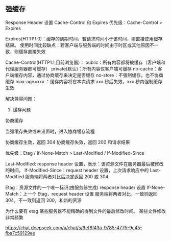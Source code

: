 ## 强缓存

Response Header 设置 Cache-Control 和 Expires
优先级：Cache-Control > Expires


Expires(HTTP1.0)：缓存的到期时间，若请求时间小于该时间，则直接使用缓存结果。 使用时间比较缺点：若客户端与服务端的时间由于时区或其他原因不一致，则缓存直接失效

Cache-Control(HTTP1.1,目前浏览器)：
public：所有内容都将被缓存（客户端和代理服务器都可缓存）
private(默认)：所有内容仅客户端可缓存
no-cache：客户端缓存内容，通过协商缓存来决定是否缓存
no-store：不强制缓存，也不协商缓存
max-age=xxx ：缓存内容将在本次请求 xxx 秒后失效，xxx 秒内强制缓存生效


解决兼容问题：
1. 缓存问题


协商缓存

当强缓存失效或未设置时，进入协商缓存流程

协商缓存生效，返回 304
协商缓存失效，返回 200 和请求结果

优先级：Etag / If-None-Match > Last-Modified / If-Modified-Since

Last-Modified: response header 设置，表示：该资源文件在服务器最后被修改的时间。
If-Modified-Since：request header 设置，上次请求响应中的 Last-Modified
服务端将两者对比后决定返回 200 或 304


Etag：资源文件的一个唯一标识(由服务器生成) response header 设置
If-None-Match：上一个 Etag，request header 设置
服务端将两者对比，一致则返回 304，不一致则返回 200，和新的资源


为什么要有 etag
某些服务器不能精确的得到文件的最后修改时间。
某些文件修改非常频繁


https://chat.deepseek.com/a/chat/s/9ef8f43a-9785-4775-9c45-fba7c59129ee